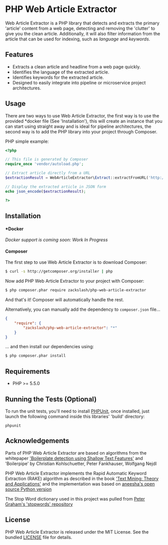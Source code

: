 # PHP Web Article Extractor

Web Article Extractor is a PHP library that detects and extracts the primary 'article' content from a web page, detecting and removing the 'clutter' to give you the clean article. Additionally, it will also filter information from the article that can be used for indexing, such as *language* and *keywords*. 

## Features

* Extracts a clean article and headline from a web page quickly.
* Identifies the language of the extracted article.
* Identifies keywords for the extracted article.
* Designed to easily integrate into pipeline or microservice project architectures.

## Usage
There are two ways to use Web Article Extractor, the first way is to use the provided *docker file (See 'Installation'), this will create an instance that you can start using straight away and is ideal for pipeline architectures, the second way is to add the PHP library into your project through Composer.

PHP simple example:

```php
<?php

// This file is generated by Composer
require_once 'vendor/autoload.php';

// Extract article directly from a URL
$extractionResult = WebArticleExtractor\Extract::extractFromURL('http://uk.ign.com/articles/2015/03/19/gabe-newell-discusses-possibility-of-half-life-3');

// Display the extracted article in JSON form
echo json_encode($extractionResult);

?>
```

## Installation
#### *Docker
*Docker support is coming soon: Work In Progress*

#### Composer
The first step to use Web Article Extractor is to download Composer:

```bash
$ curl -s http://getcomposer.org/installer | php
```

Now add PHP Web Article Extractor to your project with Composer:

```bash
$ php composer.phar require zackslash/php-web-article-extractor
```

And that's it! Composer will automatically handle the rest.

Alternatively, you can manually add the dependency to `composer.json` file...

```json
{
    "require": {
        "zackslash/php-web-article-extractor": "*"
    }
}
```

... and then install our dependencies using:
```bash
$ php composer.phar install
```
## Requirements

* PHP >= 5.5.0

## Running the Tests (Optional)

To run the unit tests, you'll need to install [PHPUnit](https://phpunit.de/), once installed, just launch the following command inside this libraries' 'build' directory:

```
phpunit
```

## Acknowledgements

Parts of PHP Web Article Extractor are based on algorithms from the whitepaper ['Boilerplate detection using Shallow Text Features'](http://www.l3s.de/~kohlschuetter/publications/wsdm187-kohlschuetter.pdf) 
and 'Boilerpipe' by Christian Kohlschuetter, Peter Fankhauser, Wolfgang Nejdl

PHP Web Article Extractor implements the Rapid Automatic Keyword Extraction (RAKE) algorithm as described in the book ['Text Mining: Theory and Applications'](http://www.amazon.com/Text-Mining-Applications-Michael-Berry/dp/0470749822) and the implementation was based on [aneesha's open source Python version](https://github.com/aneesha/RAKE)

The Stop Word dictionary used in this project was pulled from [Peter Graham's 'stopwords' repository](https://github.com/6/stopwords)


## License

PHP Web Article Extractor is released under the MIT License.
See the bundled [LICENSE](https://github.com/zackslash/PHP-Web-Article-Extractor/blob/master/LICENCE) file for details.
